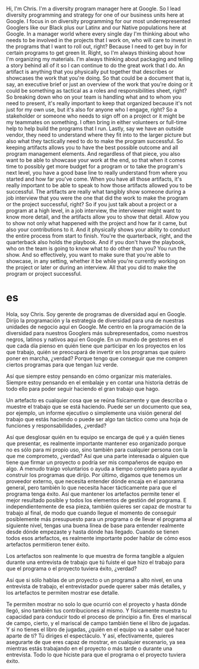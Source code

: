 Hi, I'm Chris. I'm a diversity program manager here at Google. So I lead diversity programming and strategy for one of our business units here at Google. I focus in on diversity programming for our most underrepresented Googlers like our Black plus our Latinx and our Native populations here at Google. In a manager world where every single day I'm thinking about who needs to be involved in the projects that I work on,
who will care to invest in the programs that I want to roll out, right? Because I need to get buy in for certain programs to get green lit. Right, so I'm always thinking about how I'm organizing my materials. I'm always thinking about packaging and telling a story behind all of it so I can continue to do the great work that I do. An artifact is anything that you physically put together that describes or showcases the work that you're doing. So that could be a document that is, say, an executive brief or just an overview of the work that you're doing or it could be something as tactical as a roles and responsibilities sheet, right? So breaking down who on your team is handling what and to whom you need to present, it's really important to keep that organized because it's not just for my own use, but it's also for anyone who I engage, right? So a stakeholder or someone who needs to sign off on a project or it might be my teammates on something. I often bring in either volunteers or full-time help to help build the programs that I run. Lastly, say we have an outside vendor, they need to understand where they fit into to the larger picture but also what they tactically need to do to make the program successful. So keeping artifacts allows you to have the best possible outcome and all program management elements. And regardless of that piece, you also want to be able to showcase your work at the end, so that when it comes time to possibly get more budget for a program or to take the program's next level, you have a good base line to really understand from where you started and how far you've come. When you have all those artifacts, it's really important to be able to speak to how those artifacts allowed you to be successful. The artifacts are really what tangibly show someone during a job interview that you were the one that did the work to make the program or the project successful, right? So if you just talk about a project or a program at a high level, in a job interview, the interviewer might want to know more detail, and the artifacts allow you to show that detail. Allow you to show not only what happened with the project and how far it came, but also your contributions to it. And it physically shows your ability to conduct the entire process from start to finish. You're the quarterback, right, and the quarterback also holds the playbook. And if you don't have the playbook, who on the team is going to know what to do other than you? You run the show. And so effectively, you want to make sure that you're able to showcase, in any setting, whether it be while you're currently working on the project or later or during an interview. All that you did to make the program or project successful.
# es
Hola, soy Chris. Soy gerente de programas de diversidad aquí en Google. Dirijo la programación y la estrategia de diversidad para una de nuestras unidades de negocio aquí en Google. Me centro en la programación de la diversidad para nuestros Googlers más subrepresentados, como nuestros negros, latinos y nativos aquí en Google. En un mundo de gestores en el que cada día pienso en quién tiene que participar en los proyectos en los que trabajo,
quién se preocupará de invertir en los programas que quiero poner en marcha, ¿verdad? Porque tengo que conseguir que me compren ciertos programas para que tengan luz verde.

Así que siempre estoy pensando en cómo organizar mis materiales. Siempre estoy pensando en el embalaje y en contar una historia detrás de todo ello para poder seguir haciendo el gran trabajo que hago.

Un artefacto es cualquier cosa que se reúna físicamente y que describa o muestre el trabajo que se está haciendo. Puede ser un documento que sea, por ejemplo, un informe ejecutivo o simplemente una visión general del trabajo que estás haciendo o puede ser algo tan táctico como una hoja de funciones y responsabilidades, ¿verdad?

Así que desglosar quién en tu equipo se encarga de qué y a quién tienes que presentar, es realmente importante mantener eso organizado porque no es sólo para mi propio uso, sino también para cualquier persona con la que me comprometo, ¿verdad? Así que una parte interesada o alguien que tiene que firmar un proyecto o podría ser mis compañeros de equipo en algo. A menudo traigo voluntarios o ayuda a tiempo completo para ayudar a construir los programas que dirijo. Por último, digamos que tenemos un proveedor externo, que necesita entender dónde encaja en el panorama general, pero también lo que necesita hacer tácticamente para que el programa tenga éxito. Así que mantener los artefactos permite tener el mejor resultado posible y todos los elementos de gestión del programa. E independientemente de esa pieza, también quieres ser capaz de mostrar tu trabajo al final, de modo que cuando llegue el momento de conseguir posiblemente más presupuesto para un programa o de llevar el programa al siguiente nivel, tengas una buena línea de base para entender realmente desde dónde empezaste y hasta dónde has llegado. Cuando se tienen todos esos artefactos, es realmente importante poder hablar de cómo esos artefactos permitieron tener éxito.


Los artefactos son realmente lo que muestra de forma tangible a alguien durante una entrevista de trabajo que tú fuiste el que hizo el trabajo para que el programa o el proyecto tuviera éxito, ¿verdad?

Así que si sólo hablas de un proyecto o un programa a alto nivel, en una entrevista de trabajo, el entrevistador puede querer saber más detalles, y los artefactos te permiten mostrar ese detalle.


Te permiten mostrar no solo lo que ocurrió con el proyecto y hasta dónde llegó, sino también tus contribuciones al mismo. Y físicamente muestra tu capacidad para conducir todo el proceso de principio a fin. Eres el mariscal de campo, cierto, y el mariscal de campo también tiene el libro de jugadas. Y si no tienes el libro de jugadas, ¿quién en el equipo va a saber qué hacer aparte de ti? Tú diriges el espectáculo. Y así, efectivamente, quieres asegurarte de que eres capaz de mostrar, en cualquier escenario, ya sea mientras estás trabajando en el proyecto o más tarde o durante una entrevista. Todo lo que hiciste para que el programa o el proyecto tuviera éxito.